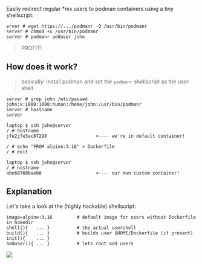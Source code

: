 Easily redirect regular *nix users to podman containers using a tiny shellscript:

```shell
erver # wget https://.../podmanr -O /usr/bin/podmanr
server # chmod +x /usr/bin/podmanr
server # podmanr adduser john
```

> PROFIT!

## How does it work?

> basically: install podman and set the `podmanr` shellscript as the user shell

```shell
server # grep john /etc/passwd
john:x:1000:1000:human:/home/john:/usr/bin/podmanr
server # hostname
server

laptop $ ssh john@server
/ # hostname
jfe2jfe3ac87298                  <---- we're in default container!

/ # echo "FROM alpine:3.16" > Dockerfile
/ # exit

laptop $ ssh john@server
/ # hostname
abe68768baeb8                    <---- our own custom container!
```

## Explanation

Let's take a look at the (highly hackable) shellscript:

```
image=alpine:3.16         # default image for users without Dockerfile in homedir
shell(){   ... }          # the actual usershell
build(){   ... }          # builds user $HOME/Dockerfile (if present)
init(){    ... }          
adduser(){ ... }          # lets root add users
```

<img src=".dtp/diagram.jpg"/>
